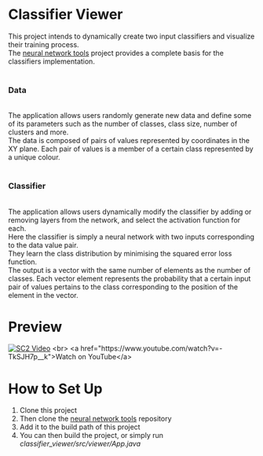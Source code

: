# Classifier Viewer

This project intends to dynamically create two input classifiers and visualize their training process.
<br>The <a href="https://github.com/iliasbk/NN_tools">neural network tools</a> project provides a complete basis for the classifiers implementation.  
<br><h3>Data</h3>
<br>The application allows users randomly generate new data and define some of its parameters such as the number of classes, class size, number of clusters and more.
<br>The data is composed of pairs of values represented by coordinates in the XY plane. Each pair of values is a member of a certain class represented by a unique colour.  
<br><h3>Classifier</h3>
<br>The application allows users dynamically modify the classifier by adding or removing layers from the network, and select the activation function for each.
<br>Here the classifier is simply a neural network with two inputs corresponding to the data value pair.
<br>They learn the class distribution by minimising the squared error loss function.
<br>The output is a vector with the same number of elements as the number of classes. Each vector element represents the probability that a certain input pair of values pertains to the class corresponding to the position of the element in the vector.

# Preview
[![SC2 Video](res/preview.gif)]([https://www.youtube.com/watch?v=--b-9HrKK6w](https://www.youtube.com/watch?v=-TkSJH7p__k)https://www.youtube.com/watch?v=-TkSJH7p__k)
<br>
<a href="https://www.youtube.com/watch?v=-TkSJH7p__k">Watch on YouTube</a>

# How to Set Up
1. Clone this project
2. Then clone the <a href="https://github.com/iliasbk/NN_tools">neural network tools</a> repository  
3. Add it to the build path of this project
4. You can then build the project, or simply run <i>classifier_viewer/src/viewer/App.java</i>
